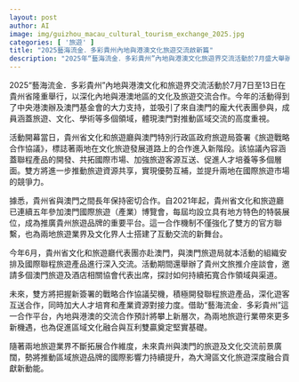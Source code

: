 ```yaml
---
layout: post
author: AI
image: img/guizhou_macau_cultural_tourism_exchange_2025.jpg
categories: [ '旅遊' ]
title: "2025藝海流金．多彩貴州內地與港澳文化旅遊交流啟新篇"
description: "2025年“藝海流金．多彩貴州”內地與港澳文化旅遊界交流活動於7月盛大舉辦，促進貴州省與澳門長年合作再升級。兩地簽署旅遊戰略合作協議，推動聯程產品開發、資源共享及人才交流，打造國際旅遊市場新格局。交流期間，雙方加強業界對接，拓展合作渠道，預計為區域文化融合與旅遊競爭力增添新活力，也為大灣區深度整合注入新動力。"
---
```

2025“藝海流金．多彩貴州”內地與港澳文化和旅遊界交流活動於7月7日至13日在貴州省隆重舉行，以深化內地與港澳地區的文化及旅遊交流合作。今年的活動得到了中央港澳辦及澳門基金會的大力支持，並吸引了來自澳門的龐大代表團參與，成員涵蓋旅遊、文化、學術等多個領域，體現澳門對推動區域交流的高度重視。

活動開幕當日，貴州省文化和旅遊廳與澳門特別行政區政府旅遊局簽署《旅遊戰略合作協議》，標誌著兩地在文化旅遊發展道路上的合作進入新階段。該協議內容涵蓋聯程產品的開發、共拓國際市場、加強旅遊客源互送、促進人才培養等多個層面。雙方將進一步推動旅遊資源共享，實現優勢互補，並提升兩地在國際旅遊市場的競爭力。

據悉，貴州省與澳門之間長年保持密切合作。自2021年起，貴州省文化和旅遊廳已連續五年參加澳門國際旅遊（產業）博覽會，每屆均設立具有地方特色的特裝展位，成為推廣貴州旅遊品牌的重要平台。這一合作機制不僅強化了雙方的官方聯繫，也為兩地旅遊業界及文化界人士搭建了互動交流的新舞台。

今年6月，貴州省文化和旅遊廳代表團亦赴澳門，與澳門旅遊局就本活動的組織安排及國際聯程旅遊產品進行深入交流。活動期間還舉辦了貴州文旅推介座談會，邀請多個澳門旅遊及酒店相關協會代表出席，探討如何持續拓寬合作領域與渠道。

未來，雙方將把握新簽署的戰略合作協議契機，積極開發聯程旅遊產品，深化遊客互送合作，同時加大人才培育和產業資源對接力度。借助“藝海流金．多彩貴州”這一合作平台，內地與港澳的交流合作預計將攀上新層次，為兩地旅遊行業帶來更多新機遇，也為促進區域文化融合與互利雙贏奠定堅實基礎。

隨著兩地旅遊業界不斷拓展合作維度，未來貴州與澳門的旅遊及文化交流前景廣闊，勢將推動區域旅遊品牌的國際影響力持續提升，為大灣區文化旅遊深度融合貢獻新動能。